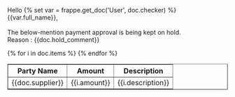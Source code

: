 Hello {% set var = frappe.get_doc('User', doc.checker) %} {{var.full_name}}, <br><br>
The below-mention payment approval is being kept on hold.<br>
Reason : {{doc.hold_comment}}
<table border="1" cellspacing="0" cellpadding="5" align="">
<th>Party Name</th>
<th>Amount</th>
<th>Description</th>
{% for i in doc.items %}
<tr>
<td>{{doc.supplier}}</td>
<td>{{i.amount}}</td>
<td>{{i.description}}</td>
</tr>
{% endfor %}
</table><br><br>